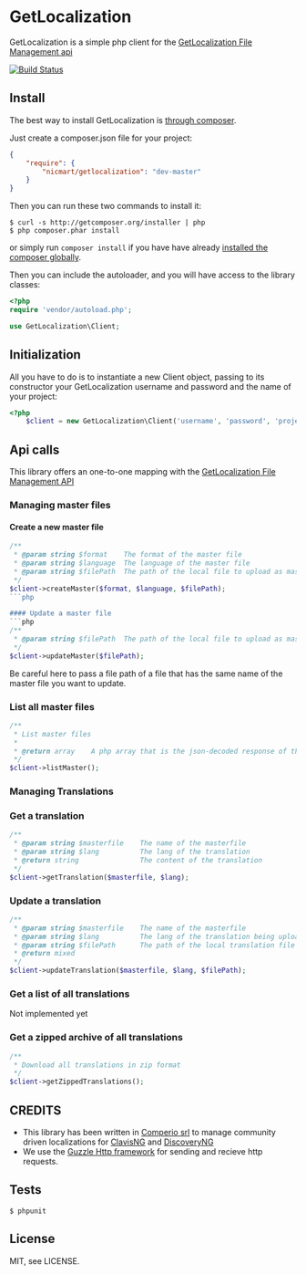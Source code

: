 # GetLocalization

GetLocalization is a simple php client for the [GetLocalization File Management api](http://www.getlocalization.com/library/api/get-localization-file-management-api/)

[![Build Status](https://secure.travis-ci.org/nicmart/Functionals.png?branch=master)](http://travis-ci.org/nicmart/GetLocalization)

## Install

The best way to install GetLocalization is [through composer](http://getcomposer.org).

Just create a composer.json file for your project:

```JSON
{
    "require": {
        "nicmart/getlocalization": "dev-master"
    }
}
```

Then you can run these two commands to install it:

    $ curl -s http://getcomposer.org/installer | php
    $ php composer.phar install

or simply run `composer install` if you have have already [installed the composer globally](http://getcomposer.org/doc/00-intro.md#globally).

Then you can include the autoloader, and you will have access to the library classes:

```php
<?php
require 'vendor/autoload.php';

use GetLocalization\Client;
```

## Initialization

All you have to do is to instantiate a new Client object, passing to its constructor your GetLocalization username and
password and the name of your project:

```php
<?php
    $client = new GetLocalization\Client('username', 'password', 'projectname');
```

## Api calls
This library offers an one-to-one mapping with the
[GetLocalization File Management API](http://www.getlocalization.com/library/api/get-localization-file-management-api/)

### Managing master files
#### Create a new master file
```php
/**
 * @param string $format    The format of the master file
 * @param string $language  The language of the master file
 * @param string $filePath  The path of the local file to upload as master file
 */
$client->createMaster($format, $language, $filePath);
```php

#### Update a master file
```php
/**
 * @param string $filePath  The path of the local file to upload as master file
 */
$client->updateMaster($filePath);
```
Be careful here to pass a file path of a file that has the same name of the master file you want to update.

### List all master files
```php
/**
 * List master files
 *
 * @return array    A php array that is the json-decoded response of the get call
 */
$client->listMaster();
```
### Managing Translations
### Get a translation
```php
/**
 * @param string $masterfile    The name of the masterfile 
 * @param string $lang          The lang of the translation
 * @return string               The content of the translation
 */
$client->getTranslation($masterfile, $lang);
```

### Update a translation
```php
/**
 * @param string $masterfile    The name of the masterfile
 * @param string $lang          The lang of the translation being uploaded
 * @param string $filePath      The path of the local translation file
 * @return mixed
 */
$client->updateTranslation($masterfile, $lang, $filePath);
```

### Get a list of all translations
Not implemented yet

### Get a zipped archive of all translations
```php
/**
 * Download all translations in zip format
 */
$client->getZippedTranslations();
```


CREDITS
-----
* This library has been written in [Comperio srl](http://www.comperio.it) to manage community driven localizations
 for [ClavisNG](http://www.comperio.it/soluzioni/clavisng/un-gestionale-per-reti-di-biblioteche/)
 and [DiscoveryNG](http://www.comperio.it/soluzioni/discoveryng/panoramica/)
* We use the [Guzzle Http framework](http://guzzlephp.org/) for sending and recieve http requests.

Tests
-----

    $ phpunit

License
-------
MIT, see LICENSE.

